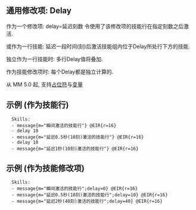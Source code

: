 通用修改项: Delay
--------------------------

作为一个修改项: delay=延迟刻数 令使用了该修改项的技能行在指定刻数之后激活.

或作为一行技能: 延迟一段时间(刻)后激活技能组内位于Delay所处行下方的技能.

独立作为一行技能时: 多行Delay值将叠加.

作为技能修改项时: 每个Delay都是独立计算的.

从 MM 5.0 起, 支持[占位符](/占位符)与[变量](/变量)

示例 (作为技能行)
--------

      Skills:
      - message{m="瞬间激活的技能行"} @EIR{r=16}
      - delay 10
      - message{m="延迟0.5秒(10刻)激活的技能行"} @EIR{r=16}
      - delay 10
      - message{m="延迟1秒(10刻)激活的技能行"} @EIR{r=16}

示例 (作为技能修改项)
--------

      Skills:
      - message{m="瞬间激活的技能行";delay=0} @EIR{r=16}
      - message{m="延迟0.5秒(10刻)激活的技能行";delay=10} @EIR{r=16}
      - message{m="延迟2秒(40刻)激活的技能行";delay=40} @EIR{r=16}
